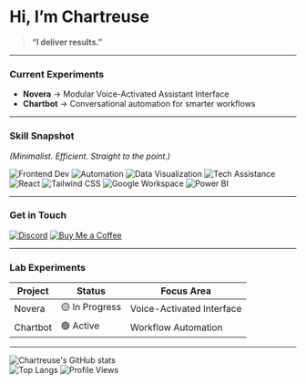 # Hi, I’m Chartreuse

> **“I deliver results.”**

---

### Current Experiments
- **Novera** → Modular Voice-Activated Assistant Interface  
- **Chartbot** → Conversational automation for smarter workflows

---

### Skill Snapshot
*(Minimalist. Efficient. Straight to the point.)*  

<img src="https://img.shields.io/badge/Frontend_Dev-3178C6?style=flat&logo=javascript&logoColor=white" alt="Frontend Dev" />
<img src="https://img.shields.io/badge/Automation-00BFFF?style=flat&logo=zapier&logoColor=white" alt="Automation" />
<img src="https://img.shields.io/badge/Data_Visualization-FBBD00?style=flat&logo=powerbi&logoColor=white" alt="Data Visualization" />
<img src="https://img.shields.io/badge/Tech_Assistance-333333?style=flat&logo=helpdesk&logoColor=white" alt="Tech Assistance" />  

<img src="https://img.shields.io/badge/React-20232A?style=flat&logo=react&logoColor=61DAFB" alt="React" />
<img src="https://img.shields.io/badge/Tailwind_CSS-38B2AC?style=flat&logo=tailwindcss&logoColor=white" alt="Tailwind CSS" />
<img src="https://img.shields.io/badge/Google_Workspace-4285F4?style=flat&logo=google&logoColor=white" alt="Google Workspace" />
<img src="https://img.shields.io/badge/Power_BI-F2C811?style=flat&logo=powerbi&logoColor=white" alt="Power BI" />  

---

### Get in Touch
[![Discord](https://img.shields.io/badge/Discord-chart.reuse-7289DA?style=flat&logo=discord&logoColor=white)](https://discordapp.com/users/YOUR_DISCORD_ID)
[![Buy Me a Coffee](https://img.shields.io/badge/Buy_Me_a_Coffee-FFDD00?style=flat&logo=buy-me-a-coffee&logoColor=black)](https://paypal.me/chartreusee)

---

### Lab Experiments
| Project  | Status | Focus Area |
|----------|--------|------------|
| Novera   | 🟡 In Progress | Voice-Activated Interface |
| Chartbot | 🟢 Active | Workflow Automation |

---

![Chartreuse's GitHub stats](https://github-readme-stats.vercel.app/api?username=JadDavidIsReal&show_icons=true&theme=tokyonight)  
![Top Langs](https://github-readme-stats.vercel.app/api/top-langs/?username=JadDavidIsReal&layout=compact&theme=tokyonight)
![Profile Views](https://komarev.com/ghpvc/?username=JadDavidIsReal&color=blue)
